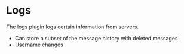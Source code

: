 # Logs

The logs plugin logs certain information from servers.


 - Can store a subset of the message history with deleted messages
 - Username changes
